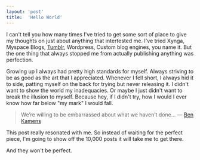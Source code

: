 ```yaml
---
layout: 'post'
title:  'Hello World'
---
```


I can't tell you how many times I've tried to get some sort of place to give my thoughts on just about anything that intertested me. I've tried Xynga, Myspace Blogs, [Tumblr](http://jeffboek.tumblr.com), Wordpress, Custom blog engines, you name it. But the one thing that always stopped me from actually publishing anything was perfection. 

Growing up I always had pretty high standards for myself. Always striving to be as good as the art that I appreciated. Whenever I fell short, I always hid it to side, patting myself on the back for trying but never releasing it. I didn't want to show the world my inadequacies. Or maybe I just didn't want to break the illusion to myself. Because hey, if I didn't try, how I would I ever know how far below "my mark" I would fall.

> We’re willing to be embarrassed about what we haven’t done…
— [Ben Kamens](http://bjk5.com/post/60760280107/shipping-beats-perfection-explained)

This post really resonated with me. So instead of waiting for the perfect piece, I'm going to show off the 10,000 posts it will take me to get there.

And they won't be perfect.
